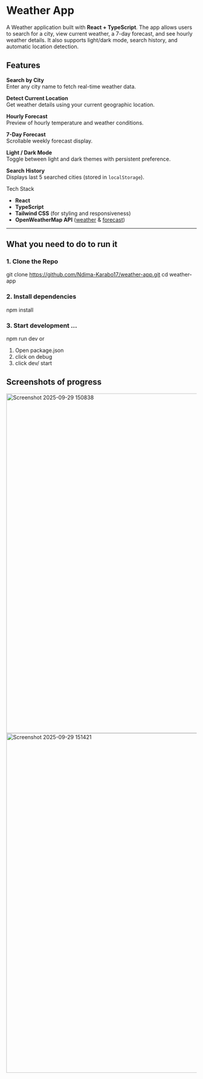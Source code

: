 
#  Weather App

A Weather application built with **React + TypeScript**. 
The app allows users to search for a city, view current weather, a 7-day forecast,
and see hourly weather details. It also supports light/dark mode, search history, 
and automatic location detection.



##  Features

 **Search by City**  
  Enter any city name to fetch real-time weather data.

 **Detect Current Location**  
  Get weather details using your current geographic location.

 **Hourly Forecast**  
  Preview of hourly temperature and weather conditions.

 **7-Day Forecast**  
  Scrollable weekly forecast display.

 **Light / Dark Mode**  
  Toggle between light and dark themes with persistent preference.

 **Search History**  
  Displays last 5 searched cities (stored in `localStorage`).


 Tech Stack

- **React**
- **TypeScript**
- **Tailwind CSS** (for styling and responsiveness)
- **OpenWeatherMap API** ([weather](https://openweathermap.org/current) & [forecast](https://openweathermap.org/forecast5))

---

## What you need to do to run it

### 1. Clone the Repo


git clone https://github.com/Ndima-Karabo17/weather-app.git
cd weather-app

### 2. Install dependencies
npm install 

### 3. Start development ...
npm run dev
or
1. Open package.json
2. click on debug
3. click dev/ start


  ## Screenshots of progress
<img width="1800" height="900" alt="Screenshot 2025-09-29 150838" src="https://github.com/user-attachments/assets/2ae6f8a0-9aab-4fac-a8c0-9cfa88c3130c" />
<img width="1800" height="900" alt="Screenshot 2025-09-29 151421" src="https://github.com/user-attachments/assets/c5c5e159-20c7-4dcf-9829-d444f66fdc9d" />



   
